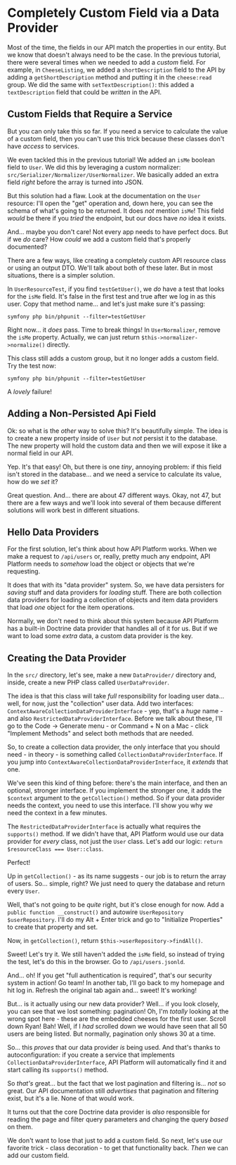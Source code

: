# Completely Custom Field via a Data Provider

Most of the time, the fields in our API match the properties in our entity.
But we know that doesn't always need to be the case. In the previous tutorial,
there were several times when we needed to add a *custom* field. For example, in
`CheeseListing`, we added a `shortDescription` field to the API by adding a
`getShortDescription` method and putting it in the `cheese:read` group. We did
the same with `setTextDescription()`: this added a `textDescription` field that
could be *written* in the API.

## Custom Fields that Require a Service

But you can only take this so far. If you need a service to calculate the value
of a custom field, then you can't use this trick because these classes don't have
*access* to services.

We even tackled this in the previous tutorial! We added an `isMe` boolean
field to `User`. We did this by leveraging a custom normalizer:
`src/Serializer/Normalizer/UserNormalizer`. We basically added an extra field
*right* before the array is turned into JSON.

But this solution had a flaw. Look at the documentation on the `User`
resource: I'll open the "get" operation and, down here, you can see the schema
of what's going to be returned. It does *not* mention `isMe`! This field *would*
be there if you *tried* the endpoint, but our docs have *no* idea it exists.

And... maybe you don't care! Not every app needs to have perfect docs. But if we
*do* care? How *could* we add a custom field that's properly documented?

There are a few ways, like creating a completely custom API resource class or
using an output DTO. We'll talk about both of these later. But in most situations,
there is a simpler solution.

In `UserResourceTest`, if you find `testGetUser()`, we *do* have a test that looks
for the `isMe` field. It's false in the first test and true after we log in as this
user. Copy that method name... and let's just make sure it's passing:

```terminal
symfony php bin/phpunit --filter=testGetUser
```

Right now... it *does* pass. Time to break things! In `UserNormalizer`,
remove the `isMe` property. Actually, we can just return
`$this->normalizer->normalize()` directly.

This class still adds a custom group, but it no longer adds a custom field.
Try the test now:

```terminal-silent
symfony php bin/phpunit --filter=testGetUser
```

A *lovely* failure!

## Adding a Non-Persisted Api Field

Ok: so what is the *other* way to solve this? It's beautifully simple. The idea
is to create a new property inside of `User` but *not* persist it to the database.
The new property will hold the custom data and then we will expose it like a normal
field in our API.

Yep. It's that easy! Oh, but there is one *tiny*, annoying problem: if this field
isn't stored in the database... and we need a service to calculate its value, how
do we *set* it?

Great question. And... there are about 47 different ways. Okay, not 47, but there
are a few ways and we'll look into several of them because different solutions
will work best in different situations.

## Hello Data Providers

For the first solution, let's think about how API Platform works. When we make a
request to `/api/users` or, really, pretty much any endpoint, API Platform needs
to *somehow* load the object or objects that we're requesting.

It does that with its "data provider" system. So, we have data persisters for
*saving* stuff and data providers for *loading* stuff. There are both collection
data providers for loading a collection of objects and item data providers that
load *one* object for the item operations.

Normally, we don't need to think about this system because API Platform has a
built-in Doctrine data provider that handles all of it for us. But if we want to
load some *extra* data, a custom data provider is the key.

## Creating the Data Provider

In the `src/` directory, let's see, make a new `DataProvider/` directory and,
inside, create a new PHP class called `UserDataProvider`.

The idea is that this class will take *full* responsibility for loading user
data... well, for now, just the "collection" user data. Add two interfaces:
`ContextAwareCollectionDataProviderInterface` - yep, that's a *huge* name - and
also `RestrictedDataProviderInterface`. Before we talk about these, I'll go to
the Code -> Generate menu - or Command + N on a Mac - click "Implement Methods"
and select both methods that are needed.

So, to create a collection data provider, the only interface that you should
need - in theory - is something called `CollectionDataProviderInterface`. If you
jump into `ContextAwareCollectionDataProviderInterface`, it *extends* that one.

We've seen this kind of thing before: there's the main interface, and then an optional,
stronger interface. If you implement the stronger one, it adds the `$context`
argument to the `getCollection()` method. So if your data provider needs the
context, you need to use this interface. I'll show you why *we* need the context
in a few minutes.

The `RestrictedDataProviderInterface` is actually what requires the `supports()`
method. If we didn't have that, API Platform would use our data provider for *every*
class, not just the `User` class. Let's add our logic:
`return $resourceClass === User::class`.

Perfect!

Up in `getCollection()` - as its name suggests - our job is to return the array of
users. So... simple, right? We just need to query the database and return every
`User`.

Well, that's not going to be *quite* right, but it's close enough for now. Add
a `public function __construct()` and autowire `UserRepository $userRepository`.
I'll do my Alt + Enter trick and go to "Initialize Properties" to create that
property and set.

Now, in `getCollection()`, return `$this->userRepository->findAll()`.

Sweet! Let's try it. We still haven't added the `isMe` field, so instead
of trying the test, let's do this in the browser. Go to `/api/users.jsonld`.

And... oh! If you get "full authentication is required", that's our security
system in action! Go team! In another tab, I'll go back to my homepage and hit
log in. Refresh the original tab again and... sweet! It's working!

But... is it actually using our new data provider? Well... if you look closely,
you can see that we lost something: pagination! Oh, I'm *totally* looking at the
wrong spot here - these are the embedded cheeses for the first user. Scroll down Ryan!
Bah! Well, if I *had* scrolled down we would have seen that all 50 users are
being listed. But normally, pagination only shows 30 at a time.

So... this *proves* that our data provider *is* being used. And that's thanks to
autoconfiguration: if you create a service that implements
`CollectionDataProviderInterface`, API Platform will automatically
find it and start calling its `supports()` method.

So *that's* great... but the fact that we lost pagination and filtering is...
*not* so great. Our API documentation still *advertises* that pagination and filtering
exist, but it's a lie. None of that would work.

It turns out that the core Doctrine data provider is *also* responsible for reading
the page and filter query parameters and changing the query *based* on them.

We don't want to lose that just to add a custom field. So next, let's use our
favorite trick - class decoration - to get that functionality back. *Then*
we can add our custom field.
